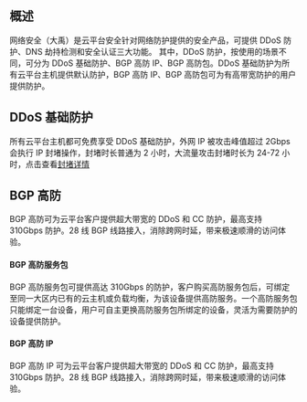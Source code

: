 ## 概述
网络安全（大禹）是云平台安全针对网络防护提供的安全产品，可提供 DDoS 防护、DNS 劫持检测和安全认证三大功能。
其中，DDoS 防护，按使用的场景不同，可分为 DDoS 基础防护、BGP 高防 IP、BGP 高防包。DDoS 基础防护为所有云平台主机提供默认防护，BGP 高防 IP、BGP 高防包可为有高带宽防护的用户提供防护。
## DDoS 基础防护
所有云平台主机都可免费享受 DDoS 基础防护，外网 IP 被攻击峰值超过 2Gbps 会执行 IP 封堵操作，封堵时长普通为 2 小时，大流量攻击封堵时长为 24-72 小时，点击查看[封堵详情](http://console.tcecqpoc.fsphere.cn/dayu/basic)

## BGP 高防
BGP 高防可为云平台客户提供超大带宽的 DDoS 和 CC 防护，最高支持 310Gbps 防护。28 线 BGP 线路接入，消除跨网时延，带来极速顺滑的访问体验。

#### BGP 高防服务包
BGP 高防服务包可提供高达 310Gbps 的防护，客户购买高防服务包后，可绑定至同一大区内已有的云主机或负载均衡，为该设备提供高防服务。一个高防服务包只能绑定一台设备，用户可自主更换高防服务包所绑定的设备，灵活为需要防护的设备提供防护。

#### BGP 高防 IP
BGP 高防 IP 可为云平台客户提供超大带宽的 DDoS 和 CC 防护，最高支持 310Gbps 防护。28 线 BGP 线路接入，消除跨网时延，带来极速顺滑的访问体验。

